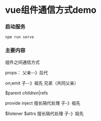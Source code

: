 # vue组件通信方式demo

### 启动服务
```
npm run serve
```

### 主要内容
组件之间通信方式

props： 父亲--》后代

$on;$emit 子--》祖先 兄弟（共同父亲）

$parent $children|$refs

provide inject  擅长隔代处理  子-》祖先

$listener  $attrs 擅长隔代处理 子-》祖先
